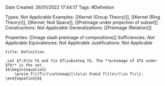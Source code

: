 <div class="topSpace"></div>

Date Created: 26/01/2022 17:44:17
Tags: #Definition

Types: _Not Applicable_
Examples: [[Kernel (Group Theory)]], [[Kernel (Ring Theory)]], [[Kernel; Null Space]], [[Preimage under projection of subset]]
Constructions: _Not Applicable_
Generalizations: [[Preimage (Relation)]]

Properties: [[Image slash preimage of compositions]]
Sufficiencies: _Not Applicable_
Equivalences: _Not Applicable_
Justifications: _Not Applicable_

``` ad-Definition
title: Definition.

_Let $f:X\to Y$ and fix $T\subseteq Y$. The **preimage of $T$ under $f$** is the set_
$$\begin{equation}
    \preim_f\l(T\r)\coloneqq\l\{x\in X\mid f\l(x\r)\in T\r\}.
\end{equation}$$

```
